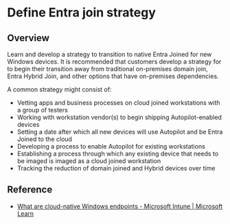 #  Define Entra join strategy

## Overview

Learn and develop a strategy to transition to native Entra Joined for new Windows devices. It is recommended that customers develop a strategy for to begin their transition away from traditional on-premises domain join, Entra Hybrid Join, and other options that have on-premises dependencies.

A common strategy might consist of:

- Vetting apps and business processes on cloud joined workstations with a group of testers
- Working with workstation vendor(s) to begin shipping Autopilot-enabled devices
- Setting a date after which all new devices will use Autopilot and be Entra Joined to the cloud
- Developing a process to enable Autopilot for existing workstations
- Establishing a process through which any existing device that needs to be imaged is imaged as a cloud joined workstation
- Tracking the reduction of domain joined and Hybrid devices over time

## Reference

* [What are cloud-native Windows endpoints - Microsoft Intune | Microsoft Learn](https://learn.microsoft.com/mem/solutions/cloud-native-endpoints/cloud-native-endpoints-overview)
